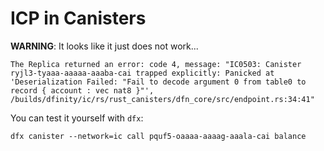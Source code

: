 # ICP in Canisters

**WARNING**: It looks like it just does not work...

```text
The Replica returned an error: code 4, message: "IC0503: Canister ryjl3-tyaaa-aaaaa-aaaba-cai trapped explicitly: Panicked at 'Deserialization Failed: "Fail to decode argument 0 from table0 to record { account : vec nat8 }"', /builds/dfinity/ic/rs/rust_canisters/dfn_core/src/endpoint.rs:34:41"
```

You can test it yourself with `dfx`:
```
dfx canister --network=ic call pquf5-oaaaa-aaaag-aaala-cai balance
```

